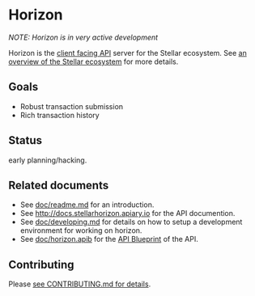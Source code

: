 # Horizon

*NOTE: Horizon is in very active development*

Horizon is the [client facing API](http://docs.stellarhorizon.apiary.io) server for the Stellar ecosystem.  See [an overview of the Stellar ecosystem](TODO) for more details.

## Goals

- Robust transaction submission
- Rich transaction history

## Status

early planning/hacking.

## Related documents

- See [doc/readme.md](doc/readme.md) for an introduction.
- See http://docs.stellarhorizon.apiary.io for the API documention.
- See [doc/developing.md](doc/developing.md) for details on how to setup a development environment for working on horizon.
- See [doc/horizon.apib](doc/horizon.apib) for the [API Blueprint](https://apiblueprint.org/) of the API.

## Contributing

Please [see CONTRIBUTING.md for details](CONTRIBUTING.md).


